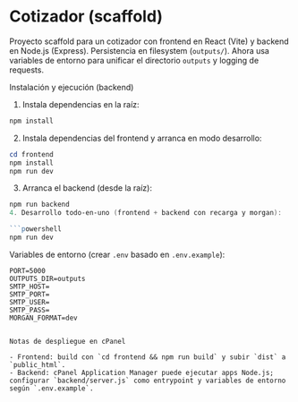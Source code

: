 # Cotizador (scaffold)

Proyecto scaffold para un cotizador con frontend en React (Vite) y backend en Node.js (Express). Persistencia en filesystem (`outputs/`). Ahora usa variables de entorno para unificar el directorio `outputs` y logging de requests.

Instalación y ejecución (backend)

1. Instala dependencias en la raíz:

```powershell
npm install
```

2. Instala dependencias del frontend y arranca en modo desarrollo:

```powershell
cd frontend
npm install
npm run dev
```

3. Arranca el backend (desde la raíz):

```powershell
npm run backend
4. Desarrollo todo-en-uno (frontend + backend con recarga y morgan):

```powershell
npm run dev
```

Variables de entorno (crear `.env` basado en `.env.example`):

```
PORT=5000
OUTPUTS_DIR=outputs
SMTP_HOST=
SMTP_PORT=
SMTP_USER=
SMTP_PASS=
MORGAN_FORMAT=dev
```
```

Notas de despliegue en cPanel

- Frontend: build con `cd frontend && npm run build` y subir `dist` a `public_html`.
- Backend: cPanel Application Manager puede ejecutar apps Node.js; configurar `backend/server.js` como entrypoint y variables de entorno según `.env.example`.
